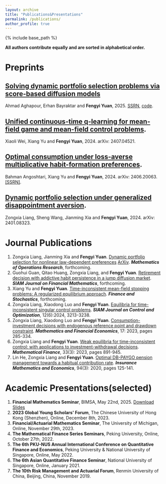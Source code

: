 ```yaml
---
layout: archive
title: "Publications&Presentations"
permalink: /publications/
author_profile: true
---
```


{% include base_path %}

**All authors contribute equally and are sorted in alphabetical order.**

Preprints
======

## [Solving dynamic portfolio selection problems via score-based diffusion models](https://arxiv.org/abs/2507.09916)

Ahmad Aghapour, Erhan Bayraktar and **Fengyi Yuan**, 2025. [SSRN](https://papers.ssrn.com/sol3/papers.cfm?abstract_id=5350795), [code](https://github.com/fy-yuan/diffusion_dynamic_mv).

## [Unified continuous-time q-learning for mean-field game and mean-field control problems](https://arxiv.org/abs/2407.04521).

Xiaoli Wei, Xiang Yu and **Fengyi Yuan**, 2024. arXiv: 2407.04521.

## [Optimal consumption under loss-averse multiplicative habit-formation preferences](https://arxiv.org/abs/2406.20063).

Bahman Angoshtari, Xiang Yu and **Fengyi Yuan**, 2024. arXiv: 2406.20063. [[SSRN]](https://papers.ssrn.com/sol3/papers.cfm?abstract_id=4879543).


## [Dynamic portfolio selection under generalized disappointment aversion](https://arxiv.org/abs/2401.08323).

Zongxia Liang, Sheng Wang, Jianming Xia and **Fengyi Yuan**, 2024. arXiv: 2401.08323.




Journal Publications 
======

1. Zongxia Liang, Jianming Xia and **Fengyi Yuan**. [Dynamic portfolio selection for nonlinear law-dependent preferences](https://pubsonline.informs.org/doi/10.1287/moor.2023.0345)   [ArXiv](https://arxiv.org/abs/2311.06745). ***Mathematics of Operations Research***, forthcoming.
1. Guohui Guan, Qitao Huang, Zongxia Liang, and **Fengyi Yuan**. [Retirement decision with addictive habit persistence in a jump diffusion market](https://arxiv.org/abs/2011.10166). ***SIAM Journal on Financial Mathematics***, forthcoming.
1. Xiang Yu and **Fengyi Yuan**. [Time-inconsistent mean-field stopping problems: A regularized equilibrium approach](https://arxiv.org/abs/2311.00381). ***Finance and Stochastics***, forthcoming.
1. Zongxia Liang, Xiaodong Luo and **Fengyi Yuan**. [Equilibria for time-inconsistent singular control problems](https://epubs.siam.org/doi/10.1137/23M1609701). ***SIAM Journal on Control and Optimization***, 12(6):2024, 3213-3238.
1. Zongxia Liang, Xiaodong Luo and **Fengyi Yuan**. [Consumption-investment decisions with endogenous reference point and drawdown constraint](https://link.springer.com/article/10.1007/s11579-023-00335-x). ***Mathematics and Financial Economics***, 17: 2023, pages 285-334.
1. Zongxia Liang and **Fengyi Yuan**. [Weak equilibria for time-inconsistent control: with applications to investment-withdrawal decisions](https://onlinelibrary.wiley.com/doi/abs/10.1111/mafi.12391). ***Mathematical Finance***, 33(3): 2023, pages 891-945.
1.  Lin He, Zongxia Liang and **Fengyi Yuan**. [Optimal DB-PAYGO pension management towards a habitual contribution rate](https://www.sciencedirect.com/science/article/abs/pii/S0167668720301050). ***Insurance Mathematics and Economics***, 94(3): 2020, pages 125-141.


Academic Presentations(selected)
======

1. **Financial Mathematics Seminar**, BIMSA, May 22nd, 2025. [Download Slides](../assets/BIMSA.pdf)
1. **2023 Global Young Scholars' Forum**, The Chinese University of Hong Kong (Shenzhen), Online, December 8th, 2023.
1. **Financial/Actuarial Mathematics Seminar**, The University of Michigan, Online,  November 29th, 2023.
1. **The Mathematical Finance Series Seminars**, Peking University, Online, October 27th, 2022.
1. **The 6th PKU-NUS Annual International Conference on Quantitative Finance and Economics**, Peking University & National University of Singapore, Online, May 2022.
1. **The 6th Asian Quantitative Finance Seminar**, National University of Singapore, Online, January 2021.
1. **The 10th Risk Management and Actuarial Forum**, Renmin University of China, Beijing, China, November 2019.
